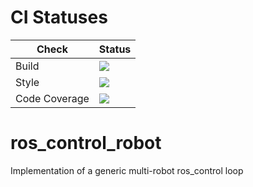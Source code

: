 # CI Statuses

Check | Status
---|---
Build|[<img src="https://codebuild.eu-west-2.amazonaws.com/badges?uuid=eyJlbmNyeXB0ZWREYXRhIjoiNVppUWQrUmppTmtIalhzQ0dsWm9ZT3ltT0JzVG5xeVlIaEtTVC9vL2tTYmI4K3c4ZlRUYU4rQUt0ckdiSWxWOWpiZ3E5aEJQV0xJMHE4V0Y3YTJOcmJZPSIsIml2UGFyYW1ldGVyU3BlYyI6IkJ1bUhGRkJuckZUQ2ZjY00iLCJtYXRlcmlhbFNldFNlcmlhbCI6MX0%3D&branch=melodic-devel"/>](https://eu-west-2.console.aws.amazon.com/codesuite/codebuild/projects/auto_ros_control_robot_melodic-devel_install_check/)
Style|[<img src="https://codebuild.eu-west-2.amazonaws.com/badges?uuid=eyJlbmNyeXB0ZWREYXRhIjoieWJFU1J4d3hkM2VCRDhKeTdFZk4ySi91a1gxdzlvY2UzODdJdTM1N2pnamxRSlltaVJ0TkhBYjhETHVXcDJlRVlXaUpxVGRGQ01iMWxpelNKcEtQNFVZPSIsIml2UGFyYW1ldGVyU3BlYyI6Ii9IN01vUEJydzBWYkt2WEUiLCJtYXRlcmlhbFNldFNlcmlhbCI6MX0%3D&branch=melodic-devel"/>](https://eu-west-2.console.aws.amazon.com/codesuite/codebuild/projects/auto_ros_control_robot_melodic-devel_style_check/)
Code Coverage|[<img src="https://codebuild.eu-west-2.amazonaws.com/badges?uuid=eyJlbmNyeXB0ZWREYXRhIjoiMEVYMXRUZ2I4dWFGbHl5Q2dtQzhpSjY1eHRKNlVmS2x2cytzdlVKc1ZkekRIbzlnSzdkRXJ0MFNBWU5MTXcyZkhrTmRMNU03dGZLeGRJTDdUdHVEUk9VPSIsIml2UGFyYW1ldGVyU3BlYyI6IlZYMW03SlJQc0Y1VXJOaVoiLCJtYXRlcmlhbFNldFNlcmlhbCI6MX0%3D&branch=melodic-devel"/>](https://eu-west-2.console.aws.amazon.com/codesuite/codebuild/projects/auto_sr_ros_control_robot_melodic-devel_code_coverage/)

# ros_control_robot
Implementation of a generic multi-robot ros_control loop
